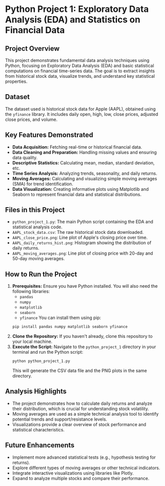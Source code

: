 # Python Project 1: Exploratory Data Analysis (EDA) and Statistics on Financial Data

## Project Overview
This project demonstrates fundamental data analysis techniques using Python, focusing on Exploratory Data Analysis (EDA) and basic statistical computations on financial time-series data. The goal is to extract insights from historical stock data, visualize trends, and understand key statistical properties.

## Dataset
The dataset used is historical stock data for Apple (AAPL), obtained using the `yfinance` library. It includes daily open, high, low, close prices, adjusted close prices, and volume.

## Key Features Demonstrated
-   **Data Acquisition:** Fetching real-time or historical financial data.
-   **Data Cleaning and Preparation:** Handling missing values and ensuring data quality.
-   **Descriptive Statistics:** Calculating mean, median, standard deviation, etc.
-   **Time Series Analysis:** Analyzing trends, seasonality, and daily returns.
-   **Moving Averages:** Calculating and visualizing simple moving averages (SMA) for trend identification.
-   **Data Visualization:** Creating informative plots using Matplotlib and Seaborn to represent financial data and statistical distributions.

## Files in this Project
-   `python_project_1.py`: The main Python script containing the EDA and statistical analysis code.
-   `AAPL_stock_data.csv`: The raw historical stock data downloaded.
-   `AAPL_close_price.png`: Line plot of Apple's closing price over time.
-   `AAPL_daily_returns_hist.png`: Histogram showing the distribution of daily returns.
-   `AAPL_moving_averages.png`: Line plot of closing price with 20-day and 50-day moving averages.

## How to Run the Project
1.  **Prerequisites:** Ensure you have Python installed. You will also need the following libraries:
    -   `pandas`
    -   `numpy`
    -   `matplotlib`
    -   `seaborn`
    -   `yfinance`
    You can install them using pip:
    ```bash
    pip install pandas numpy matplotlib seaborn yfinance
    ```
2.  **Clone the Repository:** If you haven't already, clone this repository to your local machine.
3.  **Execute the Script:** Navigate to the `python_project_1` directory in your terminal and run the Python script:
    ```bash
    python python_project_1.py
    ```
    This will generate the CSV data file and the PNG plots in the same directory.

## Analysis Highlights
-   The project demonstrates how to calculate daily returns and analyze their distribution, which is crucial for understanding stock volatility.
-   Moving averages are used as a simple technical analysis tool to identify potential trends and support/resistance levels.
-   Visualizations provide a clear overview of stock performance and statistical characteristics.

## Future Enhancements
-   Implement more advanced statistical tests (e.g., hypothesis testing for returns).
-   Explore different types of moving averages or other technical indicators.
-   Integrate interactive visualizations using libraries like Plotly.
-   Expand to analyze multiple stocks and compare their performance.


